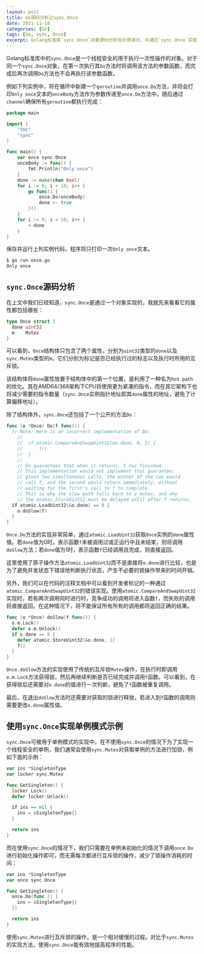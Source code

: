 ```yaml
---
layout: post
title: Go源码分析之sync.Once
date: 2021-11-18
categories: [Go]
tags: [Go, sync, Once]
excerpt: Golang标准库`sync.Once`对象源码分析及示例演示，并通过`sync.Once`实现单例模式。
---
```


Golang标准库中的`sync.Once`是一个线程安全的用于执行一次性操作的对象。对于同一个`sync.Once`对象，在第一次执行其`Do`方法时将调用该方法的参数函数，而完成后再次调用`Do`方法也不会再执行该参数函数。

例如下列实例中，将在循环中新建一个`goroutine`并调用`once.Do`方法，并将会打印`Only once`文本的`onceBody`方法作为参数传递至`once.Do`方法中。随后通过`channel`确保所有`goroutine`都执行完成：

```go
package main

import (
	"fmt"
	"sync"
)

func main() {
	var once sync.Once
	onceBody := func() {
		fmt.Println("Only once")
	}
	done := make(chan bool)
	for i := 0; i < 10; i++ {
		go func() {
			once.Do(onceBody)
			done <- true
		}()
	}
	for i := 0; i < 10; i++ {
		<-done
	}
}
```

保存并运行上列实例代码，程序将只打印一次`Only once`文本。

```bash
$ go run once.go
Only once
```

## `sync.Once`源码分析

在上文中我们已经知道，`sync.Once`是通过一个对象实现的，我就先来看看它的属性都包括哪些：

```go
type Once struct {
  done uint32
  m    Mutex
}
```

可以看到，`Once`结构体只包含了两个属性，分别为`uint32`类型的`done`以及`sync.Mutex`类型的`m`，它们分别为标记是否已经执行过的标志以及执行时所用的互斥锁。

该结构体将`done`属性放置于结构体中的第一个位置，是利用了一种名为`hot path`的优化。其在AMD64/368架构下CPU将使用更为紧凑的指令，而在其它架构下也将减少需要的指令数量（`sync.Once`实例指针地址即其`done`属性的地址，避免了计算偏移地址）。

除了结构体外，`sync.Once`还包括了一个公开的方法`Do`：

```go
func (o *Once) Do(f func()) {
  // Note: Here is an incorrect implementation of Do:
	//
	//	if atomic.CompareAndSwapUint32(&o.done, 0, 1) {
	//		f()
	//	}
	//
	// Do guarantees that when it returns, f has finished.
	// This implementation would not implement that guarantee:
	// given two simultaneous calls, the winner of the cas would
	// call f, and the second would return immediately, without
	// waiting for the first's call to f to complete.
	// This is why the slow path falls back to a mutex, and why
	// the atomic.StoreUint32 must be delayed until after f returns.
  if atomic.LoadUint32(&o.done) == 0 {
    o.doSlow(f)
  }
}
```

`Once.Do`方法的实现非常简单，通过`atomic.LoadUint32`获取`Once`实例的`done`属性值。若`done`值为0时，表示函数`f`未被调用过或正运行中且未结束，则将调用`doSlow`方法；若`done`值为1时，表示函数`f`已经调用且完成，则直接返回。

这里使用了原子操作方法`atomic.LoadUint32`而不是直接将`o.done`进行比较，也是为了避免并发状态下错误地判断执行状态，产生不必要的锁操作带来的时间开销。

另外，我们可以在代码的注释文档中可以看到开发者标记的一种通过`atomic.CompareAndSwapUint32`的错误实现。使用`atomic.CompareAndSwapUint32`实现时，若有两次调用同时进行时，竞争成功的调用将进入函数`f`，而失败的调用将直接返回。在这种情况下，将不能保证所有所有的调用都将返回正确的结果。

```go
func (o *Once) doSlow(f func()) {
  o.m.Lock()
  defer o.m.Unlock()
  if o.done == 0 {
    defer atomic.StoreUint32(&o.done, 1)
    f()
  }
}
```

`Once.doSlow`方法的实现使用了传统的互斥锁`Mutex`操作，在执行时即调用`o.m.Lock`方法获得锁，然后再继续判断是否已经完成并调用`f`函数。可以看到，在获得锁后还需要对`o.done`的值进行一次判断，避免了`f`函数被重复调用。

最后，在退出`doSlow`方法时还需要对获取的锁进行释放，若进入到`f`函数的调用则需要更改`o.done`属性值。

## 使用`sync.Once`实现单例模式示例

`sync.Once`可被用于单例模式的实现中。在不使用`sync.Once`的情况下为了实现一个线程安全的单例，我们通常会使用`sync.Mutex`对获取单例的方法进行加锁，例如下面的示例：

```go
var ins *SingletonType
var locker sync.Mutex

func GetSingleton() {
  locker.Lock()
  defer locker.Unlock()

  if ins == nil {
    ins = &SingletonType{}
  }

  return ins
}
```

而在使用`sync.Once`的情况下，我们只需要在单例未初始化的情况下调用`once.Do`进行初始化操作即可，而无需每次都进行互斥锁的操作，减少了锁操作消耗的时间：

```go
var ins *SingletonType
var once sync.Once

func GetSingleton() {
  once.Do(func () {
    ins = &SingletonType{}
  })

  return ins
}
```

使用`sync.Mutex`进行互斥锁的操作，是一个相对缓慢的过程。对比于`sync.Mutex`的实现方法，使用`sync.Once`能有效地提高程序的性能。
